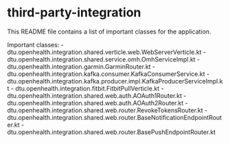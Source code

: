 # third-party-integration

This README file contains a list of important classes for the application. 

Important classes:
	- dtu.openhealth.integration.shared.verticle.web.WebServerVerticle.kt
	- dtu.openhealth.integration.shared.service.omh.OmhServiceImpl.kt
	- dtu.openhealth.integration.garmin.GarminRouter.kt
	- dtu.openhealth.integration.kafka.consumer.KafkaConsumerService.kt
	- dtu.openhealth.integration.kafka.producer.impl.KafkaProducerServiceImpl.kt
	- dtu.openhealth.integration.fitbit.FitbitPullVerticle.kt
	- dtu.openhealth.integration.shared.web.auth.AOAuth1Router.kt
	- dtu.openhealth.integration.shared.web.auth.AOAuth2Router.kt
	- dtu.openhealth.integration.shared.web.router.RevokeTokensRouter.kt
	- dtu.openhealth.integration.shared.web.router.BaseNotificationEndpointRouter.kt
	- dtu.openhealth.integration.shared.web.router.BasePushEndpointRouter.kt
